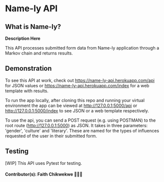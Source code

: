 # Name-ly API

## What is Name-ly?
**Description Here**

This API processes submitted form data from Name-ly application through a Markov chain and returns results.

## Demonstration
To see this API at work, check out https://name-ly-api.herokuapp.com/api for JSON values or https://name-ly-api.herokuapp.com/index for a web template with results.

To run the app locally, after cloning this repo and running your virtual environment the app can be viewed at http://127.0.0.1:5000/api or http://127.0.0.1:5000/index to see JSON or a web template respectively.

To use the api, you can send a POST request (e.g. using POSTMAN) to the root route (http://127.0.0.1:5000) as JSON. It takes in three parameters: 'gender', 'culture' and 'literary'. These are named for the types of influences requested of the user in their submitted form.  

## Testing
[WIP] This API uses Pytest for testing.

#### Contributor(s): Faith Chikwekwe 👩🏾‍💻
